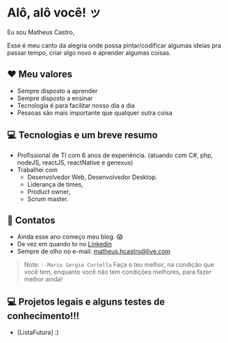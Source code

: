 # Alô, alô você! ッ

Eu sou Matheus Castro, 

Esse é meu canto da alegria onde possa pintar/codificar algumas ideias pra passar tempo, criar algo novo e aprender algumas coisas.

## ❤️ Meu valores
* Sempre disposto a aprender
* Sempre disposto a ensinar
* Tecnologia é para facilitar nosso dia a dia
* Pessoas são mais importante que qualquer outra coisa


## 💻 Tecnologias e um breve resumo
 - Profissional de TI com 6 anos de experiência. (atuando com C#, php, nodeJS, reactJS, reactNative e genexus)  
 - Trabalhei com 
   - Desenvolvedor Web, Desenvolvedor Desktop. 
   - Liderança de times, 
   - Product owner, 
   - Scrum master.


## 📨 Contatos
 - Ainda esse ano começo meu blog. 😱
 - De vez em quando to no [Linkedin](https://www.linkedin.com/in/matheushcastro/)
 - Sempre de olho no e-mail: <a href="mailto:matheus.hcastro@live.com?">matheus.hcastro@live.com</a>


> Note: `--Mario Sergio Cortella` Faça o teu melhor, na condição que você tem, enquanto você não tem condições melhores, para fazer melhor ainda!


## 💻 Projetos legais e alguns testes de conhecimento!!!
 - [ListaFutura] :)
